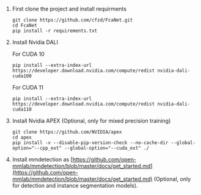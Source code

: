 1. First clone the project and install requirments
    ```
    git clone https://github.com/cfzd/FcaNet.git
    cd FcaNet
    pip install -r requirements.txt
    ```
2. Install Nvidia DALI

    For CUDA 10 
    ```
    pip install --extra-index-url https://developer.download.nvidia.com/compute/redist nvidia-dali-cuda100
    ```

    For CUDA 11
    ```
    pip install --extra-index-url https://developer.download.nvidia.com/compute/redist nvidia-dali-cuda110
    ```

3. Install Nvidia APEX (Optional, only for mixed precision training)
    ```
    git clone https://github.com/NVIDIA/apex
    cd apex
    pip install -v --disable-pip-version-check --no-cache-dir --global-option="--cpp_ext" --global-option="--cuda_ext" ./
    ```

4. Install mmdetection as [https://github.com/open-mmlab/mmdetection/blob/master/docs/get_started.md](https://github.com/open-mmlab/mmdetection/blob/master/docs/get_started.md) (Optional, only for detection and instance segmentation models).